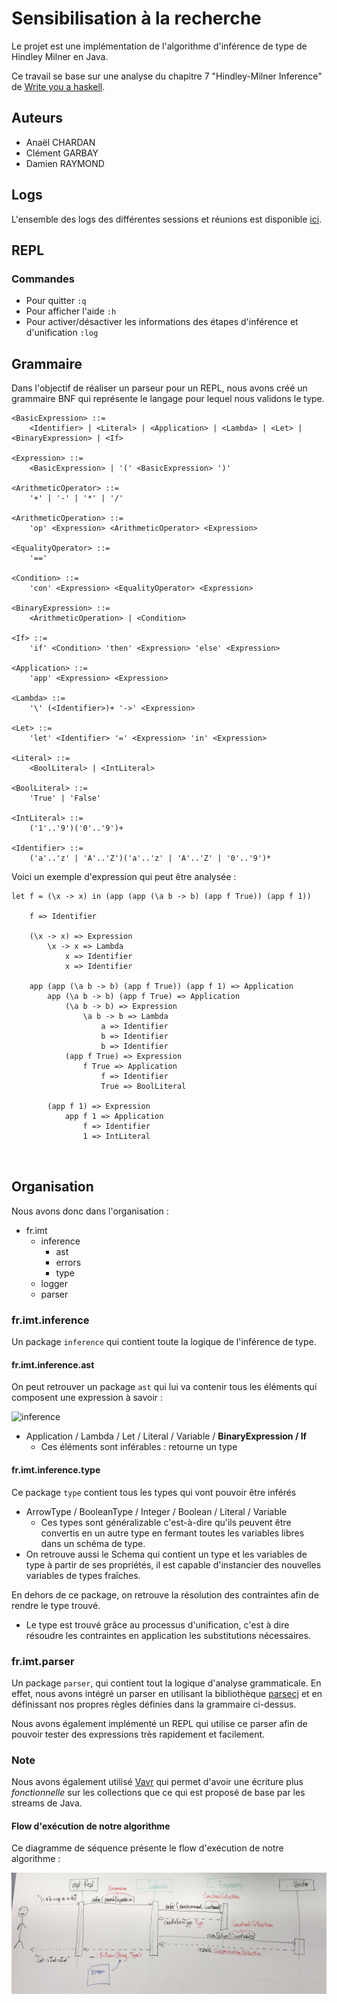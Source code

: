 # Sensibilisation à la recherche

Le projet est une implémentation de l'algorithme d'inférence de type de Hindley Milner en Java.

Ce travail se base sur une analyse du chapitre 7 "Hindley-Milner Inference" de [Write you a haskell](http://dev.stephendiehl.com/fun/006_hindley_milner.html).

## Auteurs

- Anaël CHARDAN
- Clément GARBAY
- Damien RAYMOND

## Logs

L'ensemble des logs des différentes sessions et réunions est disponible [ici](https://github.com/anaelChardan/IMT-Recherche/blob/master/LOGS.md).

## REPL

### Commandes

- Pour quitter `:q`
- Pour afficher l'aide `:h`
- Pour activer/désactiver les informations des étapes d'inférence et d'unification `:log`

## Grammaire
Dans l'objectif de réaliser un parseur pour un REPL, nous avons créé un grammaire BNF qui représente le langage pour lequel nous validons le type.

```
<BasicExpression> ::=
    <Identifier> | <Literal> | <Application> | <Lambda> | <Let> | <BinaryExpression> | <If>

<Expression> ::=
    <BasicExpression> | '(' <BasicExpression> ')'

<ArithmeticOperator> ::=
    '+' | '-' | '*' | '/'

<ArithmeticOperation> ::=
    'op' <Expression> <ArithmeticOperator> <Expression>

<EqualityOperator> ::=
    '=='

<Condition> ::=
    'con' <Expression> <EqualityOperator> <Expression>

<BinaryExpression> ::=
    <ArithmeticOperation> | <Condition>

<If> ::=
    'if' <Condition> 'then' <Expression> 'else' <Expression>

<Application> ::=
    'app' <Expression> <Expression>
    
<Lambda> ::= 
    '\' (<Identifier>)+ '->' <Expression>
    
<Let> ::= 
    'let' <Identifier> '=' <Expression> 'in' <Expression>
    
<Literal> ::= 
    <BoolLiteral> | <IntLiteral> 
    
<BoolLiteral> ::= 
    'True' | 'False'

<IntLiteral> ::= 
    ('1'..'9')('0'..'9')+
    
<Identifier> ::= 
    ('a'..'z' | 'A'..'Z')('a'..'z' | 'A'..'Z' | '0'..'9')*
``` 

Voici un exemple d'expression qui peut être analysée :
```
let f = (\x -> x) in (app (app (\a b -> b) (app f True)) (app f 1))

    f => Identifier
    
    (\x -> x) => Expression
        \x -> x => Lambda
            x => Identifier
            x => Identifier
            
    app (app (\a b -> b) (app f True)) (app f 1) => Application
        app (\a b -> b) (app f True) => Application
            (\a b -> b) => Expression
                \a b -> b => Lambda
                    a => Identifier
                    b => Identifier
                    b => Identifier
            (app f True) => Expression
                f True => Application
                    f => Identifier
                    True => BoolLiteral
               
        (app f 1) => Expression
            app f 1 => Application
                f => Identifier
                1 => IntLiteral
        
    
```

## Organisation

Nous avons donc dans l'organisation :

- fr.imt
    - inference
        - ast
        - errors
        - type
    - logger
    - parser

### fr.imt.inference

Un package `inference` qui contient toute la logique de l'inférence de type.

#### fr.imt.inference.ast

On peut retrouver un package `ast` qui lui va contenir tous les éléments qui composent une expression à savoir :

![inference](./IMAGES/inference.png)

 - Application / Lambda / Let / Literal / Variable / **BinaryExpression / If**
    - Ces éléments sont inférables : retourne un type

#### fr.imt.inference.type

Ce package `type` contient tous les types qui vont pouvoir être inférés

 - ArrowType / BooleanType / Integer / Boolean / Literal / Variable
    - Ces types sont généralizable c'est-à-dire qu'ils peuvent être convertis en un autre type en fermant toutes les variables libres dans un schéma de type.
 - On retrouve aussi le Schema qui contient un type et les variables de type à partir de ses propriétés, il est capable d'instancier des nouvelles variables de types fraîches.

En dehors de ce package, on retrouve la résolution des contraintes afin de rendre le type trouvé.

 - Le type est trouvé grâce au processus d'unification, c'est à dire résoudre les contraintes en application les substitutions nécessaires.

### fr.imt.parser

Un package `parser`, qui contient tout la logique d'analyse grammaticale. En effet, nous avons intégré un parser en utilisant la bibliothèque [parsecj](https://github.com/jon-hanson/parsecj) et en définissant nos propres règles définies dans la grammaire ci-dessus.

Nous avons également implémenté un REPL qui utilise ce parser afin de pouvoir tester des expressions très rapidement et facilement.

### Note

Nous avons également utilisé [Vavr](http://www.vavr.io/) qui permet d'avoir une écriture plus *fonctionnelle* sur les collections que ce qui est proposé de base par les streams de Java.

#### Flow d'exécution de notre algorithme

Ce diagramme de séquence présente le flow d'exécution de notre algorithme :

![sequence](./IMAGES/sequence.jpg)